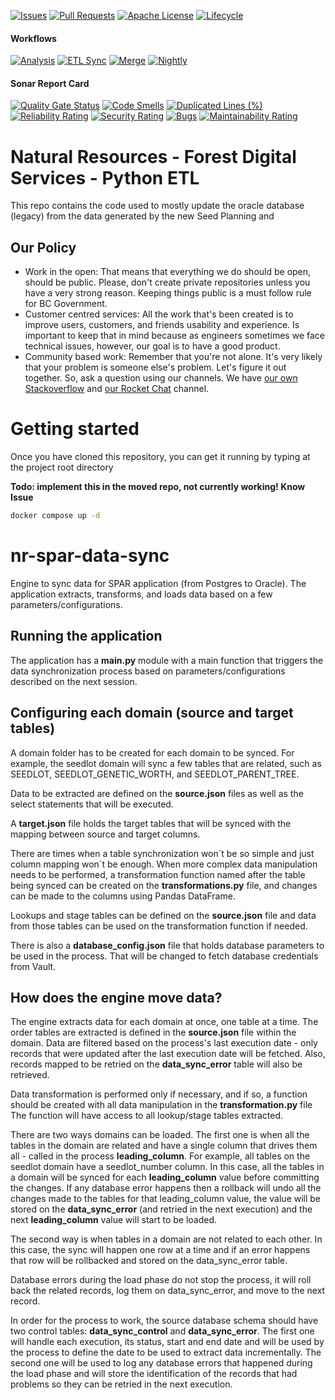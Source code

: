 [![Issues](https://img.shields.io/github/issues/bcgov/nr-fds-pyetl)](/../../issues)
[![Pull Requests](https://img.shields.io/github/issues-pr/bcgov/nr-fds-pyetl)](/../../pulls)
[![Apache License](https://img.shields.io/badge/license-Apache%202.0-blue?style=flat-square)](/LICENSE.md)
[![Lifecycle](https://img.shields.io/badge/Lifecycle-Maturing-007EC6)](https://github.com/bcgov/repomountie/blob/master/doc/lifecycle-badges.md)

#### Workflows
[![Analysis](https://github.com/bcgov/nr-fds-pyetl/actions/workflows/analysis.yml/badge.svg)](https://github.com/bcgov/nr-fds-pyetl/actions/workflows/analysis.yml)
[![ETL Sync](https://github.com/bcgov/nr-fds-pyetl/actions/workflows/job-sync.yml/badge.svg)](https://github.com/bcgov/nr-fds-pyetl/actions/workflows/job-sync.yml)
[![Merge](https://github.com/bcgov/nr-fds-pyetl/actions/workflows/merge.yml/badge.svg)](https://github.com/bcgov/nr-fds-pyetl/actions/workflows/merge.yml)
[![Nightly](https://github.com/bcgov/nr-fds-pyetl/actions/workflows/job-nightly.yml/badge.svg)](https://github.com/bcgov/nr-fds-pyetl/actions/workflows/job-nightly.yml)



#### Sonar Report Card
[![Quality Gate Status](https://sonarcloud.io/api/project_badges/measure?project=bcgov_nr-fds-pyetl&metric=alert_status)](https://sonarcloud.io/summary/new_code?id=bcgov_nr-fds-pyetl)
[![Code Smells](https://sonarcloud.io/api/project_badges/measure?project=bcgov_nr-fds-pyetl&metric=code_smells)](https://sonarcloud.io/summary/new_code?id=bcgov_nr-fds-pyetl)
[![Duplicated Lines (%)](https://sonarcloud.io/api/project_badges/measure?project=bcgov_nr-fds-pyetl&metric=duplicated_lines_density)](https://sonarcloud.io/summary/new_code?id=bcgov_nr-fds-pyetl)
[![Reliability Rating](https://sonarcloud.io/api/project_badges/measure?project=bcgov_nr-fds-pyetl&metric=reliability_rating)](https://sonarcloud.io/summary/new_code?id=bcgov_nr-fds-pyetl)
[![Security Rating](https://sonarcloud.io/api/project_badges/measure?project=bcgov_nr-fds-pyetl&metric=security_rating)](https://sonarcloud.io/summary/new_code?id=bcgov_nr-fds-pyetl)
[![Bugs](https://sonarcloud.io/api/project_badges/measure?project=bcgov_nr-fds-pyetl&metric=bugs)](https://sonarcloud.io/summary/new_code?id=bcgov_nr-fds-pyetl)
[![Maintainability Rating](https://sonarcloud.io/api/project_badges/measure?project=bcgov_nr-fds-pyetl&metric=sqale_rating)](https://sonarcloud.io/summary/new_code?id=bcgov_nr-fds-pyetl)



# Natural Resources - Forest Digital Services - Python ETL

This repo contains the code used to mostly update the oracle database (legacy) from the data 
generated by the new Seed Planning and 

## Our Policy

- Work in the open: That means that everything we do should be open, should be
public. Please, don't create private repositories unless you have a very strong
reason. Keeping things public is a must follow rule for BC Government.
- Customer centred services: All the work that's been created is to improve users,
customers, and friends usability and experience. Is important to keep that in mind 
because as engineers sometimes we face technical issues, however, our goal is
to have a good product.
- Community based work: Remember that you're not alone. It's very likely that
your problem is someone else's problem. Let's figure it out together. So, ask
a question using our channels. We have [our own Stackoverflow](https://stackoverflow.developer.gov.bc.ca/)
and [our Rocket Chat](https://chat.developer.gov.bc.ca/) channel.


# Getting started

Once you have cloned this repository, you can get it running by typing at the 
project root directory

**Todo: implement this in the moved repo, not currently working!  Know Issue**
```sh
docker compose up -d
```

# nr-spar-data-sync

Engine to sync data for SPAR application (from Postgres to Oracle). The application extracts, transforms, and loads data based on a few parameters/configurations.

## Running the application
The application has a **main.py** module with a main function that triggers the data synchronization process based on parameters/configurations described on the next session.

## Configuring each domain (source and target tables)
A domain folder has to be created for each domain to be synced. For example, the seedlot domain will sync a few tables that are related, such as SEEDLOT, SEEDLOT_GENETIC_WORTH, and SEEDLOT_PARENT_TREE.

Data to be extracted are defined on the **source.json** files as well as the select statements that will be executed.

A **target.json** file holds the target tables that will be synced with the mapping between source and target columns.

There are times when a table synchronization won´t be so simple and just column mapping won´t be enough. When more complex data manipulation needs to be performed, a transformation function named after the table being synced can be created on the **transformations.py** file, and changes can be made to the columns using Pandas DataFrame.

Lookups and stage tables can be defined on the **source.json** file and data from those tables can be used on the transformation function if needed.

There is also a **database_config.json** file that holds database parameters to be used in the process. That will be changed to fetch database credentials from Vault.

## How does the engine move data?
The engine extracts data for each domain at once, one table at a time. The order tables are extracted is defined in the **source.json** file within the domain. Data are filtered based on the process's last execution date - only records that were updated after the last execution date will be fetched. Also, records mapped to be retried on the **data_sync_error** table will also be retrieved.

Data transformation is performed only if necessary, and if so, a function should be created with all data manipulation in the **transformation.py** file The function will have access to all lookup/stage tables extracted.

There are two ways domains can be loaded. The first one is when all the tables in the domain are related and have a single column that drives them all - called in the process **leading_column**. For example, all tables on the seedlot domain have a seedlot_number column. In this case, all the tables in a domain will be synced for each **leading_column** value before committing the changes. If any database error happens then a rollback will undo all the changes made to the tables for that leading_column value, the value will be stored on the **data_sync_error** (and retried in the next execution) and the next **leading_column** value will start to be loaded.

The second way is when tables in a domain are not related to each other. In this case, the sync will happen one row at a time and if an error happens that row will be rollbacked and stored on the data_sync_error table.

Database errors during the load phase do not stop the process, it will roll back the related records, log them on data_sync_error, and move to the next record.

In order for the process to work, the source database schema should have two control tables: **data_sync_control** and **data_sync_error**. The first one will handle each execution, its status, start and end date and will be used by the process to define the date to be used to extract data incrementally. The second one will be used to log any database errors that happened during the load phase and will store the identification of the records that had problems so they can be retried in the next execution.
